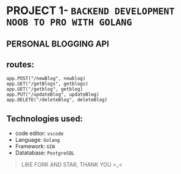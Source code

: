 # PROJECT 1-  `BACKEND DEVELOPMENT NOOB TO PRO WITH GOLANG`
## PERSONAL BLOGGING API


## routes: 
```
app.POST("/newBlog", newblog)
app.GET("/getBlogs", getblogs)
app.GET("/getblog", getblog)
app.PUT("/updateBlog", updateBlog)
app.DELETE("/deleteBlog", deleteBlog)
```

## Technologies used: 
- code editor: `vscode`
- Language: `Golang`
- Framework: `GIN`
- Datatabase: `PostgreSQL`


> LIKE FORK AND STAR, THANK YOU >_<
